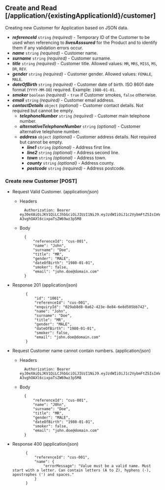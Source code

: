## Create and Read [/application/{existingApplicationId}/customer]
Creating new Customer for Application based on JSON data.

- ***referenceId*** `string` *(required)* - Temporary ID of the Customer to be used when referencing to ***livesAsssured*** for the Product and to identify them if any validation errors occur.
- ***name*** `string` *(required)* - Customer name.
- ***surname*** `string` *(required)* - Customer surname.
- ***title*** `string` *(required)* - Customer title. Allowed values: `MR`, `MRS`, `MISS`, `MS`, `DR`, `REV`.
- ***gender*** `string` *(required)* - Customer gender. Allowed values: `FEMALE`, `MALE`.
- ***dateOfBirth*** `string` *(required)* - Customer date of birth. ISO 8601 date format (`YYYY-MM-DD`) required. Example: `1980-01-01`.
- ***smoker*** `boolean` *(required)* - `true` if Customer smokes, `false` otherwise.
- ***email*** `string` *(required)* - Customer email address.
- ***contactDetails*** `object` *(optional)* - Customer contact details. Not required but cannot be empty.
    - ***telephoneNumber*** `string` *(required)* - Customer main telephone number.
    - ***alternativeTelephoneNumber*** `string` *(optional)* - Customer alternative telephone number.
    - ***address*** `object` *(optional)* - Customer address details. Not required but cannot be empty.
        - ***line1*** `string` *(optional)* - Address first line.
        - ***line2*** `string` *(optional)* - Address second line.
        - ***town*** `string` *(optional)* - Address town.
        - ***county*** `string` *(optional)* - Address county.
        - ***postcode*** `string` *(required)* - Address postcode.

### Create new Customer [POST]
+ Request Valid Customer. (application/json)

    + Headers

            Authorization: Bearer eyJ0eXAiOiJKV1QiLCJhbGciOiJIUzI1NiJ9.eyJzdWIiOiJ1c2VybmFtZSIsImV4cCI6MTQyMjU0MDAzMH0.oyMYL7t57jhBvw-A3vghOAXl6cixpaTsZW69wz3p5M8

    + Body

            {
                "referenceId": "cus-001",
                "name": "John",
                "surname": "Doe",
                "title": "MR",
                "gender": "MALE",
                "dateOfBirth": "1980-01-01",
                "smoker": false,
                "email": "john.doe@domain.com"
            }

+ Response 201 (application/json)

            {
                "id": "1001",
                "referenceId": "cus-001",
                "enquiryId": "029ab8d8-0a62-423e-8e84-6e8d505bb742",
                "name": "John",
                "surname": "Doe",
                "title": "MR",
                "gender": "MALE",
                "dateOfBirth": "1980-01-01",
                "smoker": false,
                "email": "john.doe@domain.com"
            }

+ Request Customer name cannot contain numbers. (application/json)

    + Headers

            Authorization: Bearer eyJ0eXAiOiJKV1QiLCJhbGciOiJIUzI1NiJ9.eyJzdWIiOiJ1c2VybmFtZSIsImV4cCI6MTQyMjU0MDAzMH0.oyMYL7t57jhBvw-A3vghOAXl6cixpaTsZW69wz3p5M8

    + Body

            {
                "referenceId": "cus-001",
                "name": "J0hn",
                "surname": "Doe",
                "title": "MR",
                "gender": "MALE",
                "dateOfBirth": "1980-01-01",
                "smoker": false,
                "email": "john.doe@domain.com"
            }

+ Response 400 (application/json)

            {
                "referenceId": "cus-001",
                "name": {
                    "errorMessage": "Value must be a valid name. Must start with a letter. Can contain letters (A to Z), hyphens (-), apostrophes (') and spaces."
                }
            }